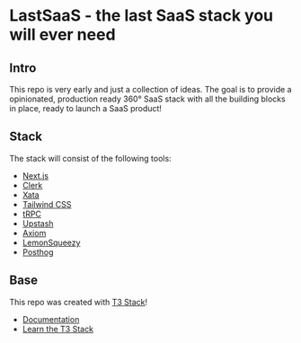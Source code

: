 # LastSaaS - the last SaaS stack you will ever need

## Intro

This repo is very early and just a collection of ideas.
The goal is to provide a opinionated, production ready 360° SaaS stack with all the building blocks in place, ready to launch a SaaS product!

## Stack
The stack will consist of the following tools:

- [Next.js](https://nextjs.org)
- [Clerk](https://clerk.com)
- [Xata](https://xata.io/)
- [Tailwind CSS](https://tailwindcss.com)
- [tRPC](https://trpc.io)
- [Upstash](https://upstash.com)
- [Axiom](https://axiom.co)
- [LemonSqueezy](https://www.lemonsqueezy.com)
- [Posthog](https://posthog.com)

## Base

This repo was created with [T3 Stack](https://create.t3.gg/)!

- [Documentation](https://create.t3.gg/)
- [Learn the T3 Stack](https://create.t3.gg/en/faq#what-learning-resources-are-currently-available)
